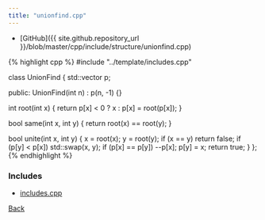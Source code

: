 ```yaml
---
title: "unionfind.cpp"
---
```


- [GitHub]({{ site.github.repository_url }}/blob/master/cpp/include/structure/unionfind.cpp)

{% highlight cpp %}
#include "../template/includes.cpp"

class UnionFind {
  std::vector<int> p;

public:
  UnionFind(int n) : p(n, -1) {}

  int root(int x) { return p[x] < 0 ? x : p[x] = root(p[x]); }

  bool same(int x, int y) { return root(x) == root(y); }

  bool unite(int x, int y) {
    x = root(x);
    y = root(y);
    if (x == y) return false;
    if (p[y] < p[x]) std::swap(x, y);
    if (p[x] == p[y]) --p[x];
    p[y] = x;
    return true;
  }
};
{% endhighlight %}

### Includes

- [includes.cpp](../template/includes)

[Back](../..)
